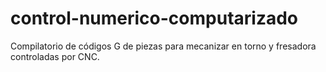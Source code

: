 # control-numerico-computarizado
Compilatorio de códigos G de piezas para mecanizar en torno y fresadora controladas por CNC.

